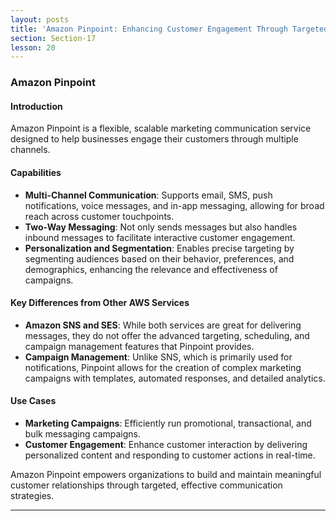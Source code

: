 ```yaml
---
layout: posts
title: 'Amazon Pinpoint: Enhancing Customer Engagement Through Targeted Communications'
section: Section-17
lesson: 20
---
```


### Amazon Pinpoint

#### Introduction

Amazon Pinpoint is a flexible, scalable marketing communication service designed to help businesses engage their customers through multiple channels.

<!-- pagebreak -->

#### Capabilities

- **Multi-Channel Communication**: Supports email, SMS, push notifications, voice messages, and in-app messaging, allowing for broad reach across customer touchpoints.
- **Two-Way Messaging**: Not only sends messages but also handles inbound messages to facilitate interactive customer engagement.
- **Personalization and Segmentation**: Enables precise targeting by segmenting audiences based on their behavior, preferences, and demographics, enhancing the relevance and effectiveness of campaigns.
<!-- pagebreak -->

#### Key Differences from Other AWS Services

- **Amazon SNS and SES**: While both services are great for delivering messages, they do not offer the advanced targeting, scheduling, and campaign management features that Pinpoint provides.
- **Campaign Management**: Unlike SNS, which is primarily used for notifications, Pinpoint allows for the creation of complex marketing campaigns with templates, automated responses, and detailed analytics.
<!-- pagebreak -->

#### Use Cases

- **Marketing Campaigns**: Efficiently run promotional, transactional, and bulk messaging campaigns.
- **Customer Engagement**: Enhance customer interaction by delivering personalized content and responding to customer actions in real-time.

Amazon Pinpoint empowers organizations to build and maintain meaningful customer relationships through targeted, effective communication strategies.

---

